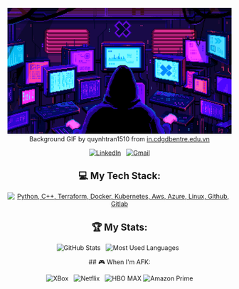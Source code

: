 <div align="center">

[![Hello stranger!](background.gif)](https://github.com/Draqun)
Background GIF by quynhtran1510 from [in.cdgdbentre.edu.vn](https://in.cdgdbentre.edu.vn/pixel-art-gif-wallpaper-idrxffh4/)


[![LinkedIn](https://skillicons.dev/icons?i=linkedin)](https://www.linkedin.com/in/damian-giebas-79332580/) &nbsp;
[![Gmail](https://skillicons.dev/icons?i=gmail)](mailto:damian.giebas@gmail.com?subject=Hello%20there!)

</div>

<div align="center">

## 💻 My Tech Stack:

[![Python, C++, Terraform, Docker, Kubernetes, Aws, Azure, Linux, Github, Gitlab](https://skillicons.dev/icons?i=python,cpp,terraform,docker,kubernetes,aws,azure,linux,github,gitlab)](https://skillicons.dev)

## 🏆 My Stats:

<p>
<img height=175 alt="GitHub Stats" src="https://github-readme-stats.vercel.app/api?username=Draqun&show_icons=true&count_private=true&theme=dark" />&nbsp;&nbsp;
<img height=175 alt="Most Used Languages" src="https://github-readme-stats.vercel.app/api/top-langs/?username=Draqun&layout=compact&theme=dark" />&nbsp;&nbsp;
</p>
## 🎮 When I'm AFK:

![XBox](https://img.shields.io/badge/XBox-107C10?style=for-the-badge&logo=xbox&logoColor=white) &nbsp;
![Netflix](https://img.shields.io/badge/Netflix-E50914?style=for-the-badge&logo=netflix&logoColor=white) &nbsp;
![HBO MAX](https://img.shields.io/badge/HBO%20MAX-AD29F1?style=for-the-badge&logo=hbo&logoColor=white)
![Amazon Prime](https://img.shields.io/badge/Amazon%20Prime-3074AC?style=for-the-badge&logo=prime&logoColor=white)

</div>
